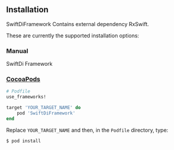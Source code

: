 ## Installation

SwiftDiFramework Contains external dependency RxSwift.

These are currently the supported installation options:

### Manual

SwiftDi Framework

### [CocoaPods](https://guides.cocoapods.org/using/using-cocoapods.html)

```ruby
# Podfile
use_frameworks!

target 'YOUR_TARGET_NAME' do
    pod 'SwiftDiFramework'
end
```

Replace `YOUR_TARGET_NAME` and then, in the `Podfile` directory, type:

```bash
$ pod install
```
